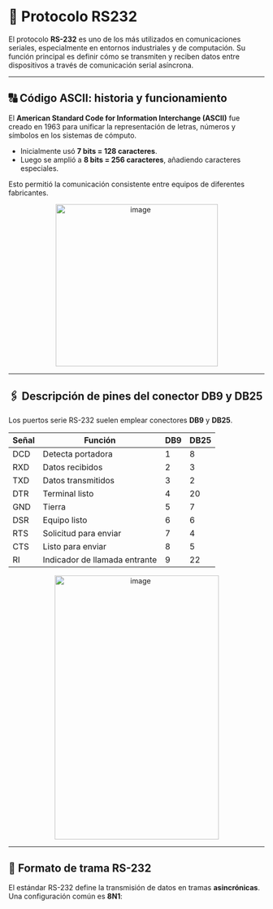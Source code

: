 # 🔌 Protocolo RS232

El protocolo **RS-232** es uno de los más utilizados en comunicaciones seriales, especialmente en entornos industriales y de computación. Su función principal es definir cómo se transmiten y reciben datos entre dispositivos a través de comunicación serial asíncrona.

---

## 🔠 Código ASCII: historia y funcionamiento
El **American Standard Code for Information Interchange (ASCII)** fue creado en 1963 para unificar la representación de letras, números y símbolos en los sistemas de cómputo.  

- Inicialmente usó **7 bits = 128 caracteres**.  
- Luego se amplió a **8 bits = 256 caracteres**, añadiendo caracteres especiales.  

Esto permitió la comunicación consistente entre equipos de diferentes fabricantes.  

<p align="center">
  <img width="319" height="319" alt="image" src="https://github.com/user-attachments/assets/734f5f28-0c4a-475a-9043-9ad5c95d6990" />
</p>

---

## 🖇️ Descripción de pines del conector DB9 y DB25
Los puertos serie RS-232 suelen emplear conectores **DB9** y **DB25**.  

| Señal | Función                          | DB9 | DB25 |
|-------|----------------------------------|-----|------|
| DCD   | Detecta portadora                | 1   | 8    |
| RXD   | Datos recibidos                  | 2   | 3    |
| TXD   | Datos transmitidos               | 3   | 2    |
| DTR   | Terminal listo                   | 4   | 20   |
| GND   | Tierra                           | 5   | 7    |
| DSR   | Equipo listo                     | 6   | 6    |
| RTS   | Solicitud para enviar            | 7   | 4    |
| CTS   | Listo para enviar                | 8   | 5    |
| RI    | Indicador de llamada entrante    | 9   | 22   |

<p align="center">
  <img width="323" height="519" alt="image" src="https://github.com/user-attachments/assets/307f08e1-00d4-4367-88ed-d14e9a87aa59" />
</p>

---

## 📡 Formato de trama RS-232
El estándar RS-232 define la transmisión de datos en tramas **asincrónicas**.  
Una configuración común es **8N1**:  


